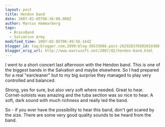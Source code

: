 ```yaml
---
layout: post
title: Hendon band
date: 2007-02-05T06:36:00.000Z
author: Marcus Hammarberg
tags:
  - BrassBand
  - Salvation Army
modified_time: 2007-02-05T06:49:56.164Z
blogger_id: tag:blogger.com,1999:blog-36533086.post-262928376502019380
blogger_orig_url: http://www.marcusoft.net/2007/02/hendon-band.html
---
```


I went to a short concert last afternoon with the Hendon band. This is one of the
biggest bands in the Salvation and maybe elsewhere. So I had prepared
for a real "earcleaner" but to my big surprise
they managed to play very controlled and balanced.

Strong, yes for sure, but also very soft where needed. Great to hear.
Cornet-soloists was amazing and the tuba
section was so nice to hear. A soft, dark sound with much richness and
really led the band.

So - if you ever have the possibility to hear this band,
don't get scared by the size. There are some very good quality sounds to
be heard from the band.
